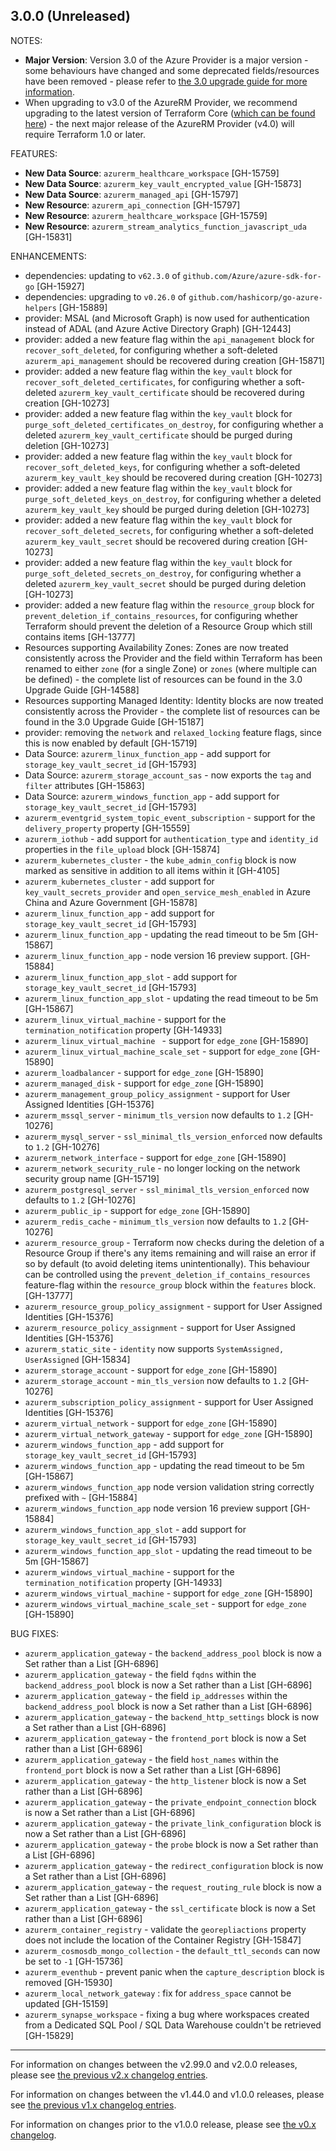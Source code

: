 ## 3.0.0 (Unreleased)

NOTES:

* **Major Version**: Version 3.0 of the Azure Provider is a major version - some behaviours have changed and some deprecated fields/resources have been removed - please refer to [the 3.0 upgrade guide for more information](https://registry.terraform.io/providers/hashicorp/azurerm/latest/docs/guides/3.0-upgrade-guide).
* When upgrading to v3.0 of the AzureRM Provider, we recommend upgrading to the latest version of Terraform Core ([which can be found here](https://www.terraform.io/downloads)) - the next major release of the AzureRM Provider (v4.0) will require Terraform 1.0 or later.

FEATURES:

* **New Data Source**: `azurerm_healthcare_workspace` [GH-15759]
* **New Data Source**: `azurerm_key_vault_encrypted_value` [GH-15873]
* **New Data Source**: `azurerm_managed_api` [GH-15797]
* **New Resource**: `azurerm_api_connection` [GH-15797]
* **New Resource**: `azurerm_healthcare_workspace` [GH-15759]
* **New Resource**: `azurerm_stream_analytics_function_javascript_uda` [GH-15831]

ENHANCEMENTS:

* dependencies: updating to `v62.3.0` of `github.com/Azure/azure-sdk-for-go` [GH-15927]
* dependencies: upgrading to `v0.26.0` of `github.com/hashicorp/go-azure-helpers` [GH-15889]
* provider: MSAL (and Microsoft Graph) is now used for authentication instead of ADAL (and Azure Active Directory Graph) [GH-12443]
* provider: added a new feature flag within the `api_management` block for `recover_soft_deleted`, for configuring whether a soft-deleted `azurerm_api_management` should be recovered during creation [GH-15871]
* provider: added a new feature flag within the `key_vault` block for `recover_soft_deleted_certificates`, for configuring whether a soft-deleted `azurerm_key_vault_certificate` should be recovered during creation [GH-10273]
* provider: added a new feature flag within the `key_vault` block for `purge_soft_deleted_certificates_on_destroy`, for configuring whether a deleted `azurerm_key_vault_certificate` should be purged during deletion [GH-10273]
* provider: added a new feature flag within the `key_vault` block for `recover_soft_deleted_keys`, for configuring whether a soft-deleted `azurerm_key_vault_key` should be recovered during creation [GH-10273]
* provider: added a new feature flag within the `key_vault` block for `purge_soft_deleted_keys_on_destroy`, for configuring whether a deleted `azurerm_key_vault_key` should be purged during deletion [GH-10273]
* provider: added a new feature flag within the `key_vault` block for `recover_soft_deleted_secrets`, for configuring whether a soft-deleted `azurerm_key_vault_secret` should be recovered during creation [GH-10273]
* provider: added a new feature flag within the `key_vault` block for `purge_soft_deleted_secrets_on_destroy`, for configuring whether a deleted `azurerm_key_vault_secret` should be purged during deletion [GH-10273]
* provider: added a new feature flag within the `resource_group` block for `prevent_deletion_if_contains_resources`, for configuring whether Terraform should prevent the deletion of a Resource Group which still contains items [GH-13777]
* Resources supporting Availability Zones: Zones are now treated consistently across the Provider and the field within Terraform has been renamed to either `zone` (for a single Zone) or `zones` (where multiple can be defined) - the complete list of resources can be found in the 3.0 Upgrade Guide [GH-14588]
* Resources supporting Managed Identity: Identity blocks are now treated consistently across the Provider - the complete list of resources can be found in the 3.0 Upgrade Guide [GH-15187]
* provider: removing the `network` and `relaxed_locking` feature flags, since this is now enabled by default [GH-15719]
* Data Source: `azurerm_linux_function_app` - add support for `storage_key_vault_secret_id` [GH-15793]
* Data Source: `azurerm_storage_account_sas` - now exports the `tag` and `filter` attributes [GH-15863]
* Data Source: `azurerm_windows_function_app` - add support for `storage_key_vault_secret_id` [GH-15793]
* `azurerm_eventgrid_system_topic_event_subscription` - support for the `delivery_property` property [GH-15559]
* `azurerm_iothub` - add support for `authentication_type` and `identity_id` properties in the `file_upload` block [GH-15874]
* `azurerm_kubernetes_cluster` - the `kube_admin_config` block is now marked as sensitive in addition to all items within it [GH-4105]
* `azurerm_kubernetes_cluster` - add support for `key_vault_secrets_provider` and `open_service_mesh_enabled` in Azure China and Azure Government [GH-15878]
* `azurerm_linux_function_app` - add support for `storage_key_vault_secret_id` [GH-15793]
* `azurerm_linux_function_app` - updating the read timeout to be 5m [GH-15867]
* `azurerm_linux_function_app` - node version 16 preview support. [GH-15884]
* `azurerm_linux_function_app_slot` - add support for `storage_key_vault_secret_id` [GH-15793]
* `azurerm_linux_function_app_slot` - updating the read timeout to be 5m [GH-15867]
* `azurerm_linux_virtual_machine` - support for the `termination_notification` property [GH-14933]
* `azurerm_linux_virtual_machine ` - support for `edge_zone` [GH-15890]
* `azurerm_linux_virtual_machine_scale_set` - support for `edge_zone` [GH-15890]
* `azurerm_loadbalancer` - support for `edge_zone` [GH-15890]
* `azurerm_managed_disk` - support for `edge_zone` [GH-15890]
* `azurerm_management_group_policy_assignment` - support for User Assigned Identities [GH-15376]
* `azurerm_mssql_server` - `minimum_tls_version` now defaults to `1.2` [GH-10276]
* `azurerm_mysql_server` - `ssl_minimal_tls_version_enforced` now defaults to `1.2` [GH-10276]
* `azurerm_network_interface` - support for `edge_zone` [GH-15890]
* `azurerm_network_security_rule` - no longer locking on the network security group name [GH-15719]
* `azurerm_postgresql_server` - `ssl_minimal_tls_version_enforced` now defaults to `1.2` [GH-10276]
* `azurerm_public_ip` - support for `edge_zone` [GH-15890]
* `azurerm_redis_cache` - `minimum_tls_version` now defaults to `1.2` [GH-10276]
* `azurerm_resource_group` - Terraform now checks during the deletion of a Resource Group if there's any items remaining and will raise an error if so by default (to avoid deleting items unintentionally). This behaviour can be controlled using the `prevent_deletion_if_contains_resources` feature-flag within the `resource_group` block within the `features` block. [GH-13777]
* `azurerm_resource_group_policy_assignment` - support for User Assigned Identities [GH-15376]
* `azurerm_resource_policy_assignment` - support for User Assigned Identities [GH-15376]
* `azurerm_static_site` - `identity` now supports `SystemAssigned, UserAssigned` [GH-15834]
* `azurerm_storage_account` - support for `edge_zone` [GH-15890]
* `azurerm_storage_account` - `min_tls_version` now defaults to `1.2` [GH-10276]
* `azurerm_subscription_policy_assignment` - support for User Assigned Identities [GH-15376]
* `azurerm_virtual_network` - support for `edge_zone` [GH-15890]
* `azurerm_virtual_network_gateway` - support for `edge_zone` [GH-15890]
* `azurerm_windows_function_app` - add support for `storage_key_vault_secret_id` [GH-15793]
* `azurerm_windows_function_app` - updating the read timeout to be 5m [GH-15867]
* `azurerm_windows_function_app` node version validation string correctly prefixed with `~` [GH-15884]
* `azurerm_windows_function_app` node version 16 preview support [GH-15884]
* `azurerm_windows_function_app_slot` - add support for `storage_key_vault_secret_id` [GH-15793]
* `azurerm_windows_function_app_slot` - updating the read timeout to be 5m [GH-15867]
* `azurerm_windows_virtual_machine` - support for the `termination_notification` property [GH-14933]
* `azurerm_windows_virtual_machine` - support for `edge_zone` [GH-15890]
* `azurerm_windows_virtual_machine_scale_set` - support for `edge_zone` [GH-15890]

BUG FIXES:

* `azurerm_application_gateway` - the `backend_address_pool` block is now a Set rather than a List [GH-6896]
* `azurerm_application_gateway` - the field `fqdns` within the `backend_address_pool` block is now a Set rather than a List [GH-6896]
* `azurerm_application_gateway` - the field `ip_addresses` within the `backend_address_pool` block is now a Set rather than a List [GH-6896]
* `azurerm_application_gateway` - the `backend_http_settings` block is now a Set rather than a List [GH-6896]
* `azurerm_application_gateway` - the `frontend_port` block is now a Set rather than a List [GH-6896]
* `azurerm_application_gateway` - the field `host_names` within the `frontend_port` block is now a Set rather than a List [GH-6896]
* `azurerm_application_gateway` - the `http_listener` block is now a Set rather than a List [GH-6896]
* `azurerm_application_gateway` - the `private_endpoint_connection` block is now a Set rather than a List [GH-6896]
* `azurerm_application_gateway` - the `private_link_configuration` block is now a Set rather than a List [GH-6896]
* `azurerm_application_gateway` - the `probe` block is now a Set rather than a List [GH-6896]
* `azurerm_application_gateway` - the `redirect_configuration` block is now a Set rather than a List [GH-6896]
* `azurerm_application_gateway` - the `request_routing_rule` block is now a Set rather than a List [GH-6896]
* `azurerm_application_gateway` - the `ssl_certificate` block is now a Set rather than a List [GH-6896]
* `azurerm_container_registry` - validate the `georepliactions` property does not include the location of the Container Registry [GH-15847]
* `azurerm_cosmosdb_mongo_collection` - the `default_ttl_seconds` can now be set to `-1` [GH-15736]
* `azurerm_eventhub` - prevent panic when the `capture_description` block is removed [GH-15930]
* `azurerm_local_network_gateway` : fix for `address_space` cannot be updated [GH-15159]
* `azurerm_synapse_workspace` - fixing a bug where workspaces created from a Dedicated SQL Pool / SQL Data Warehouse couldn't be retrieved [GH-15829]

---

For information on changes between the v2.99.0 and v2.0.0 releases, please see [the previous v2.x changelog entries](https://github.com/hashicorp/terraform-provider-azurerm/blob/main/CHANGELOG-v2.md).

For information on changes between the v1.44.0 and v1.0.0 releases, please see [the previous v1.x changelog entries](https://github.com/hashicorp/terraform-provider-azurerm/blob/main/CHANGELOG-v1.md).

For information on changes prior to the v1.0.0 release, please see [the v0.x changelog](https://github.com/hashicorp/terraform-provider-azurerm/blob/main/CHANGELOG-v0.md).
